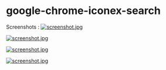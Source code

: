 # google-chrome-iconex-search

Screenshots : 
[![screenshot.jpg](screenshot.jpg)](https://i.ibb.co/prgJ4SL/01.png)

[![screenshot.jpg](screenshot.jpg)](https://i.ibb.co/t3dCPrP/02.png)

[![screenshot.jpg](screenshot.jpg)](https://i.ibb.co/mh6hNVR/03.png)

[![screenshot.jpg](screenshot.jpg)](https://i.ibb.co/6mfZD2x/04.png)

